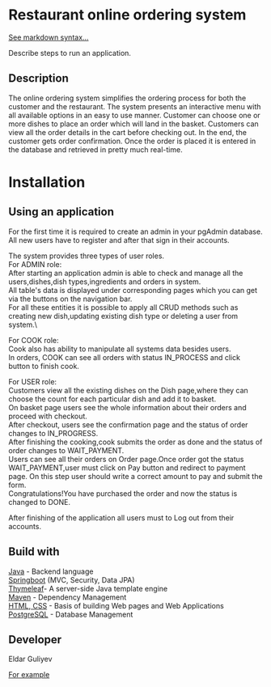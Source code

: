 # Restaurant online ordering system

[See markdown syntax...](https://help.github.com/en/github/writing-on-github/basic-writing-and-formatting-syntax)

Describe steps to run an application.

## Description
The online ordering system simplifies the ordering process for both the customer and
the restaurant. The system presents an interactive menu with all available options in an easy to use
manner. Customer can choose one or more dishes to place an order which will land in the basket. Customers can view all the
order details in the cart before checking out. In the end, the customer gets order confirmation. Once the order is
placed it is entered in the database and retrieved in pretty much real-time.
# Installation


## Using an application
For the first time it is required to create an admin in your pgAdmin database.
All new users have to register and after that sign in their accounts\.

The system provides three types of user roles.\
For ADMIN role:\
After starting an application admin is able to check and manage all the users,dishes,dish types,ingredients and orders in system.\
All table's data is displayed under corresponding pages which you can get via the buttons on the navigation bar. \
For all these entities it is possible to apply all CRUD methods such as creating new dish,updating existing dish type or deleting a user from system.\

For COOK role:\
Cook also has ability to manipulate all systems data besides users.\
In orders, COOK can see all orders with status IN_PROCESS and click button to finish cook. 

For USER role:\
Customers view all the existing dishes on the Dish page,where they can choose the count for each particular dish and add it to basket.\
On basket page users see the whole information about their orders and proceed with checkout.\
After checkout, users see the confirmation page and the status of order changes to IN_PROGRESS.\
After finishing the cooking,cook submits the order as done and the status of order changes to WAIT_PAYMENT.\
Users can see all their orders on Order page.Once order got the status WAIT_PAYMENT,user must click on Pay button and redirect to payment page.
On this step user should write a correct amount to pay and submit the form.\
Congratulations!You have purchased the order and now the status is changed to DONE. 

After finishing of the application all users must to Log out from their accounts.  


## Build with
[Java](https://docs.oracle.com/en/java/) - Backend language\
[Springboot](https://docs.spring.io/spring-boot/docs/2.1.1.RELEASE/reference/htmlsingle/) (MVC, Security, Data JPA)\
[Thymeleaf](https://www.thymeleaf.org/)- A server-side Java template engine\
[Maven](https://maven.apache.org/) - Dependency Management\
[HTML, CSS](https://devdocs.io/html/) - Basis of building Web pages and Web Applications\
[PostgreSQL](https://www.postgresql.org/docs/) - Database Management


## Developer
Eldar Guliyev

[For example](https://github.com/jieiiia/photopond)
